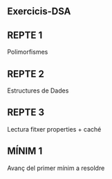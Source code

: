 ## Exercicis-DSA ##

## REPTE 1
Polimorfismes

## REPTE 2
Estructures de Dades

## REPTE 3
Lectura fitxer properties + caché

## MÍNIM 1
Avanç del primer mínim a resoldre
